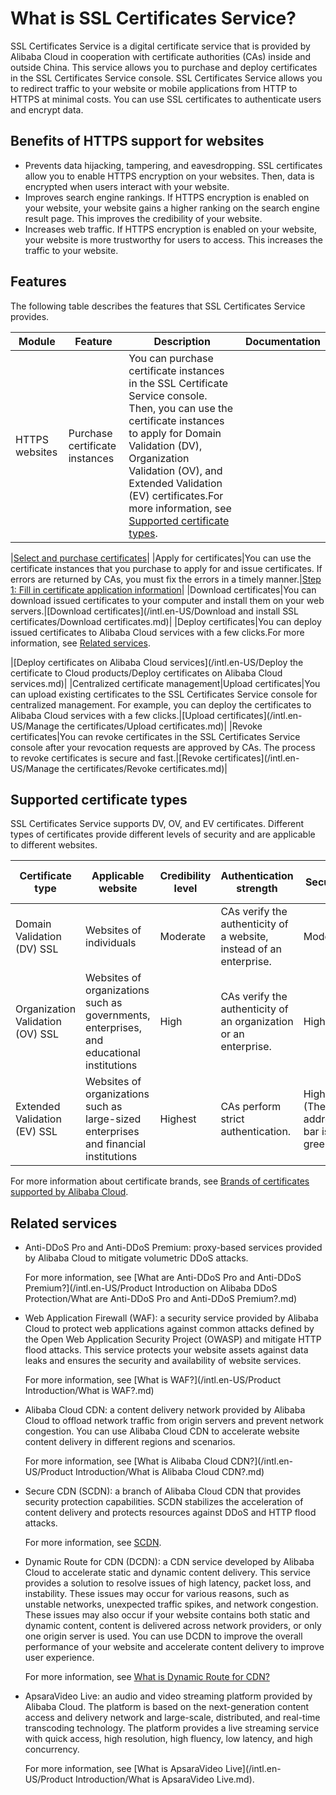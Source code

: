 # What is SSL Certificates Service?

SSL Certificates Service is a digital certificate service that is provided by Alibaba Cloud in cooperation with certificate authorities \(CAs\) inside and outside China. This service allows you to purchase and deploy certificates in the SSL Certificates Service console. SSL Certificates Service allows you to redirect traffic to your website or mobile applications from HTTP to HTTPS at minimal costs. You can use SSL certificates to authenticate users and encrypt data.

## Benefits of HTTPS support for websites

-   Prevents data hijacking, tampering, and eavesdropping. SSL certificates allow you to enable HTTPS encryption on your websites. Then, data is encrypted when users interact with your website.
-   Improves search engine rankings. If HTTPS encryption is enabled on your website, your website gains a higher ranking on the search engine result page. This improves the credibility of your website.
-   Increases web traffic. If HTTPS encryption is enabled on your website, your website is more trustworthy for users to access. This increases the traffic to your website.

## Features

The following table describes the features that SSL Certificates Service provides.

|Module|Feature|Description|Documentation|
|------|-------|-----------|-------------|
|HTTPS websites|Purchase certificate instances|You can purchase certificate instances in the SSL Certificate Service console. Then, you can use the certificate instances to apply for Domain Validation \(DV\), Organization Validation \(OV\), and Extended Validation \(EV\) certificates.For more information, see [Supported certificate types](#section_alp_t7y_yly).

|[Select and purchase certificates](/intl.en-US/.md)|
|Apply for certificates|You can use the certificate instances that you purchase to apply for and issue certificates. If errors are returned by CAs, you must fix the errors in a timely manner.|[Step 1: Fill in certificate application information]()|
|Download certificates|You can download issued certificates to your computer and install them on your web servers.|[Download certificates](/intl.en-US/Download and install SSL certificates/Download certificates.md)|
|Deploy certificates|You can deploy issued certificates to Alibaba Cloud services with a few clicks.For more information, see [Related services](#section_i5v_dd4_g4f).

|[Deploy certificates on Alibaba Cloud services](/intl.en-US/Deploy the certificate to Cloud products/Deploy certificates on Alibaba Cloud services.md)|
|Centralized certificate management|Upload certificates|You can upload existing certificates to the SSL Certificates Service console for centralized management. For example, you can deploy the certificates to Alibaba Cloud services with a few clicks.|[Upload certificates](/intl.en-US/Manage the certificates/Upload certificates.md)|
|Revoke certificates|You can revoke certificates in the SSL Certificates Service console after your revocation requests are approved by CAs. The process to revoke certificates is secure and fast.|[Revoke certificates](/intl.en-US/Manage the certificates/Revoke certificates.md)|

## Supported certificate types

SSL Certificates Service supports DV, OV, and EV certificates. Different types of certificates provide different levels of security and are applicable to different websites.

|Certificate type|Applicable website|Credibility level|Authentication strength|Security|Available certificate brand|
|----------------|------------------|-----------------|-----------------------|--------|---------------------------|
|Domain Validation \(DV\) SSL|Websites of individuals|Moderate|CAs verify the authenticity of a website, instead of an enterprise.|Moderate|GlobalSign|
|Organization Validation \(OV\) SSL|Websites of organizations such as governments, enterprises, and educational institutions|High|CAs verify the authenticity of an organization or an enterprise.|High|GlobalSign and Entrust|
|Extended Validation \(EV\) SSL|Websites of organizations such as large-sized enterprises and financial institutions|Highest|CAs perform strict authentication.|Highest \(The address bar is in green.\)|Entrust|

For more information about certificate brands, see [Brands of certificates supported by Alibaba Cloud](/intl.en-US/.mdsection_hfl_s09_ij2).

## Related services

-   Anti-DDoS Pro and Anti-DDoS Premium: proxy-based services provided by Alibaba Cloud to mitigate volumetric DDoS attacks.

    For more information, see [What are Anti-DDoS Pro and Anti-DDoS Premium?](/intl.en-US/Product Introduction on Alibaba DDoS Protection/What are Anti-DDoS Pro and Anti-DDoS Premium?.md)

-   Web Application Firewall \(WAF\): a security service provided by Alibaba Cloud to protect web applications against common attacks defined by the Open Web Application Security Project \(OWASP\) and mitigate HTTP flood attacks. This service protects your website assets against data leaks and ensures the security and availability of website services.

    For more information, see [What is WAF?](/intl.en-US/Product Introduction/What is WAF?.md)

-   Alibaba Cloud CDN: a content delivery network provided by Alibaba Cloud to offload network traffic from origin servers and prevent network congestion. You can use Alibaba Cloud CDN to accelerate website content delivery in different regions and scenarios.

    For more information, see [What is Alibaba Cloud CDN?](/intl.en-US/Product Introduction/What is Alibaba Cloud CDN?.md)

-   Secure CDN \(SCDN\): a branch of Alibaba Cloud CDN that provides security protection capabilities. SCDN stabilizes the acceleration of content delivery and protects resources against DDoS and HTTP flood attacks.

    For more information, see [SCDN]().

-   Dynamic Route for CDN \(DCDN\): a CDN service developed by Alibaba Cloud to accelerate static and dynamic content delivery. This service provides a solution to resolve issues of high latency, packet loss, and instability. These issues may occur for various reasons, such as unstable networks, unexpected traffic spikes, and network congestion. These issues may also occur if your website contains both static and dynamic content, content is delivered across network providers, or only one origin server is used. You can use DCDN to improve the overall performance of your website and accelerate content delivery to improve user experience.

    For more information, see [What is Dynamic Route for CDN?]()

-   ApsaraVideo Live: an audio and video streaming platform provided by Alibaba Cloud. The platform is based on the next-generation content access and delivery network and large-scale, distributed, and real-time transcoding technology. The platform provides a live streaming service with quick access, high resolution, high fluency, low latency, and high concurrency.

    For more information, see [What is ApsaraVideo Live](/intl.en-US/Product Introduction/What is ApsaraVideo Live.md).


